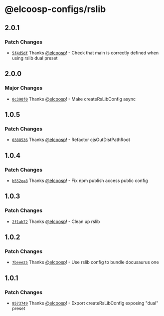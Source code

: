 # @elcoosp-configs/rslib

## 2.0.1

### Patch Changes

- [`5f4d5df`](https://github.com/elcoosp/elcoosp-configs/commit/5f4d5df06441fc2d47c301e953d4f4231a796b7b) Thanks [@elcoosp](https://github.com/elcoosp)! - Check that main is correctly defined when using rslib dual preset

## 2.0.0

### Major Changes

- [`0c390f0`](https://github.com/elcoosp/elcoosp-configs/commit/0c390f020c11cc7aa4a1f80516f409dd6244c56f) Thanks [@elcoosp](https://github.com/elcoosp)! - Make createRsLibConfig async

## 1.0.5

### Patch Changes

- [`0388536`](https://github.com/elcoosp/elcoosp-configs/commit/038853633a33040ac18c5ea4ddf3df74460c48af) Thanks [@elcoosp](https://github.com/elcoosp)! - Refactor cjsOutDistPathRoot

## 1.0.4

### Patch Changes

- [`b552ea8`](https://github.com/elcoosp/elcoosp-configs/commit/b552ea83fd1998d50fe84a75c361665ae63f9457) Thanks [@elcoosp](https://github.com/elcoosp)! - Fix npm publish access public config

## 1.0.3

### Patch Changes

- [`2f1ab72`](https://github.com/elcoosp/elcoosp-configs/commit/2f1ab72178a793834d8d58a0b4c6ad125f780f9c) Thanks [@elcoosp](https://github.com/elcoosp)! - Clean up rslib

## 1.0.2

### Patch Changes

- [`7beee25`](https://github.com/elcoosp/elcoosp-configs/commit/7beee252959e8299b9979e8e6d5b510be00b3cbe) Thanks [@elcoosp](https://github.com/elcoosp)! - Use rslib config to bundle docusaurus one

## 1.0.1

### Patch Changes

- [`8573749`](https://github.com/elcoosp/elcoosp-configs/commit/85737499ed179fa5d5a69e3ca1fecb9582344f23) Thanks [@elcoosp](https://github.com/elcoosp)! - Export createRsLibConfig exposing "dual" preset
